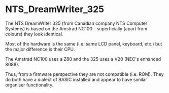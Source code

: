 # NTS_DreamWriter_325
The NTS DreamWriter 325 (from Canadian company NTS Computer Systems) is based on the Amstrad NC100 - superficially (apart from colours) they look identical. <br>

Most of the hardware is the same (i.e. same LCD panel, keyboard, etc.) but the major difference is their CPU.<br>

The Amstrad NC100 uses a Z80 and the 325 uses a V20 (NEC's enhanced 8088). <br>

Thus, from a firmware perspective they are not compatible (i.e. ROM).  They do both have a dialect of BASIC installed and appear to have similar organiser functionality.<br>


